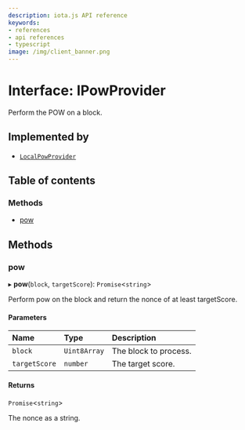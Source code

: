 ```yaml
---
description: iota.js API reference
keywords:
- references
- api references
- typescript
image: /img/client_banner.png
---
```

# Interface: IPowProvider

Perform the POW on a block.

## Implemented by

- [`LocalPowProvider`](../classes/LocalPowProvider.md)

## Table of contents

### Methods

- [pow](IPowProvider.md#pow)

## Methods

### pow

▸ **pow**(`block`, `targetScore`): `Promise`<`string`\>

Perform pow on the block and return the nonce of at least targetScore.

#### Parameters

| Name | Type | Description |
| :------ | :------ | :------ |
| `block` | `Uint8Array` | The block to process. |
| `targetScore` | `number` | The target score. |

#### Returns

`Promise`<`string`\>

The nonce as a string.
